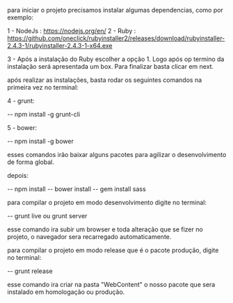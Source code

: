 para iniciar o projeto precisamos instalar algumas dependencias, como por exemplo:

1 - NodeJs : https://nodejs.org/en/
2 - Ruby : https://github.com/oneclick/rubyinstaller2/releases/download/rubyinstaller-2.4.3-1/rubyinstaller-2.4.3-1-x64.exe

3 - Após a instalação do Ruby escolher a opção 1.
    Logo após op termino da instalação será apresentada um box. Para finalizar basta clicar em next.

após realizar as instalações, basta rodar os seguintes comandos na primeira vez no terminal:

4 - grunt: 

-- npm install -g grunt-cli

5 - bower: 

-- npm install -g bower

esses comandos irão baixar alguns pacotes para agilizar o desenvolvimento de forma global.

depois:

-- npm install 
-- bower install
-- gem install sass

para compilar o projeto em modo desenvolvimento digite no terminal: 

-- grunt live ou grunt server

esse comando ira subir um browser e toda alteração que se fizer no projeto, o navegador sera recarregado automaticamente.

para compilar o projeto em modo release que é o pacote produção, digite no terminal: 

-- grunt release

esse comando ira criar na pasta "WebContent" o nosso pacote que sera instalado em homologação ou produção.